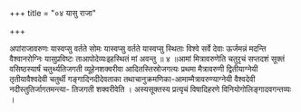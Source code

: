 +++
title = "०४ यासु राजा"

+++

अपांराजावरुणः यास्वप्सु वर्तते सोमः यास्वप्सु वर्तते यास्वप्सु स्थिताः विश्वे सर्वे देवाः ऊर्जमन्नं मदन्ति वैश्वानरोग्निः यासुप्रविष्टः ताआपोदेव्यःइहस्थितं मां अवन्तु ॥ ४ ॥आमां मित्रावरुणेति चतुरृचं सप्तदशं सूक्तं वसिष्ठस्यार्षं चतुर्थ्यतिजगती व्यूहेनशक्वरीवा आदितस्तिस्रोजगत्यः प्रथमा मैत्रावरुणी द्वितीयाग्नेयी तृतीयावैश्वदेवी चतुर्थी गङ्गादिनदीदेवताका तथाचानुक्रमणिका-आमाम्मैत्रावरुण्याग्नेयी वैश्वदेवी नदीस्तुतिर्जागतमन्त्या- तिजगती शक्वरीवेति । अस्यसूक्तस्य प्रत्यृचं विषादिहरणे विनियोगोलिङ्गादवगन्तव्यः ।